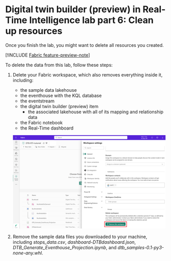 # Digital twin builder (preview) in Real-Time Intelligence lab part 6: Clean up resources

Once you finish the lab, you might want to delete all resources you created. 

[!INCLUDE [Fabric feature-preview-note](../lab/includes/feature-preview-note.md)]

To delete the data from this lab, follow these steps:
1. Delete your Fabric workspace, which also removes everything inside it, including:
    * the sample data lakehouse 
    * the eventhouse with the KQL database
    * the eventstream
    * the digital twin builder (preview) item
        * the associated lakehouse with all of its mapping and relationship data
    * the Fabric notebook
    * the Real-Time dashboard

    ![Screenshot of removing the workspace.](media/remove-workspace.png)

2. Remove the sample data files you downloaded to your machine, including *stops_data.csv*, *dashboard-DTBdashboard.json*, *DTB_Generate_Eventhouse_Projection.ipynb*, and *dtb_samples-0.1-py3-none-any.whl*.

